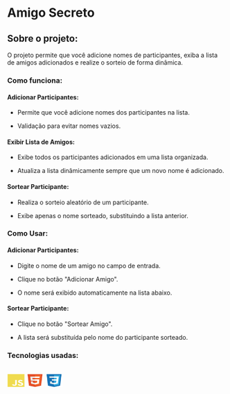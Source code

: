 # Amigo Secreto
## Sobre o projeto:
O projeto permite que você adicione nomes de participantes, exiba a lista de amigos adicionados e realize o sorteio de forma dinâmica.

### Como funciona:
#### Adicionar Participantes:

- Permite que você adicione nomes dos participantes na lista.

- Validação para evitar nomes vazios.

#### Exibir Lista de Amigos:

- Exibe todos os participantes adicionados em uma lista organizada.

- Atualiza a lista dinâmicamente sempre que um novo nome é adicionado.

#### Sortear Participante:

- Realiza o sorteio aleatório de um participante.

- Exibe apenas o nome sorteado, substituindo a lista anterior.

### Como Usar:

#### Adicionar Participantes:

- Digite o nome de um amigo no campo de entrada.

- Clique no botão "Adicionar Amigo".

- O nome será exibido automaticamente na lista abaixo.

#### Sortear Participante:

- Clique no botão "Sortear Amigo".

- A lista será substituída pelo nome do participante sorteado.

### Tecnologias usadas: 
<div style="display: inline_block"><br>
  <img align="center" alt="JS" height="30" width="40" src="https://raw.githubusercontent.com/devicons/devicon/master/icons/javascript/javascript-plain.svg">
  <img align="center" alt="HTML" height="30" width="40" src="https://raw.githubusercontent.com/devicons/devicon/master/icons/html5/html5-original.svg">
  <img align="center" alt="CSS" height="30" width="40" src="https://raw.githubusercontent.com/devicons/devicon/master/icons/css3/css3-original.svg">
</div>





